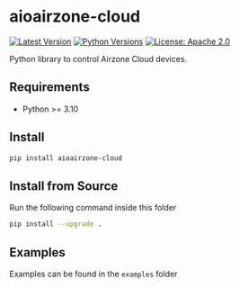 # aioairzone-cloud
[![Latest Version][mdversion-button]][md-pypi]
[![Python Versions][pyversion-button]][md-pypi]
[![License: Apache 2.0][apache-button]](LICENSE)

[apache-button]: https://img.shields.io/badge/License-Apache%202.0-blue.svg
[md-pypi]: https://pypi.org/project/aioairzone-cloud
[mdversion-button]: https://img.shields.io/pypi/v/aioairzone-cloud.svg
[pyversion-button]: https://img.shields.io/pypi/pyversions/aioairzone-cloud.svg

Python library to control Airzone Cloud devices.

## Requirements
- Python >= 3.10

## Install
```bash
pip install aioairzone-cloud
```

## Install from Source
Run the following command inside this folder
```bash
pip install --upgrade .
```

## Examples
Examples can be found in the `examples` folder
